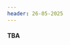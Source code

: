 ```yaml
---
header: 26-05-2025
---
```


<div class="band">
    <h4 class="band-name">TBA</h4>
    <div class="band-info">
        <div class="band-members">
        </div>
        <div class="band-text">
            <p></p>
            <!--<hr> -->
            <p></p>
        </div>
    </div>
</div>
